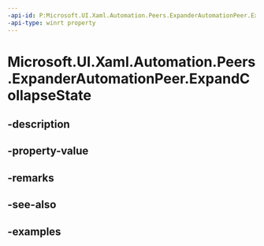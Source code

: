 ```yaml
---
-api-id: P:Microsoft.UI.Xaml.Automation.Peers.ExpanderAutomationPeer.ExpandCollapseState
-api-type: winrt property
---
```


# Microsoft.UI.Xaml.Automation.Peers.ExpanderAutomationPeer.ExpandCollapseState

<!--
public Windows.UI.Xaml.Automation.ExpandCollapseState ExpandCollapseState { get; }
-->


## -description

## -property-value

## -remarks

## -see-also

## -examples


